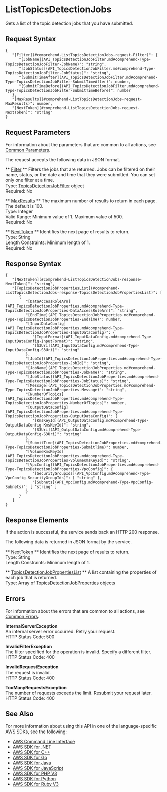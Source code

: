 # ListTopicsDetectionJobs<a name="API_ListTopicsDetectionJobs"></a>

Gets a list of the topic detection jobs that you have submitted\.

## Request Syntax<a name="API_ListTopicsDetectionJobs_RequestSyntax"></a>

```
{
   "[Filter](#comprehend-ListTopicsDetectionJobs-request-Filter)": { 
      "[JobName](API_TopicsDetectionJobFilter.md#comprehend-Type-TopicsDetectionJobFilter-JobName)": "string",
      "[JobStatus](API_TopicsDetectionJobFilter.md#comprehend-Type-TopicsDetectionJobFilter-JobStatus)": "string",
      "[SubmitTimeAfter](API_TopicsDetectionJobFilter.md#comprehend-Type-TopicsDetectionJobFilter-SubmitTimeAfter)": number,
      "[SubmitTimeBefore](API_TopicsDetectionJobFilter.md#comprehend-Type-TopicsDetectionJobFilter-SubmitTimeBefore)": number
   },
   "[MaxResults](#comprehend-ListTopicsDetectionJobs-request-MaxResults)": number,
   "[NextToken](#comprehend-ListTopicsDetectionJobs-request-NextToken)": "string"
}
```

## Request Parameters<a name="API_ListTopicsDetectionJobs_RequestParameters"></a>

For information about the parameters that are common to all actions, see [Common Parameters](CommonParameters.md)\.

The request accepts the following data in JSON format\.

 ** [Filter](#API_ListTopicsDetectionJobs_RequestSyntax) **   <a name="comprehend-ListTopicsDetectionJobs-request-Filter"></a>
Filters the jobs that are returned\. Jobs can be filtered on their name, status, or the date and time that they were submitted\. You can set only one filter at a time\.  
Type: [TopicsDetectionJobFilter](API_TopicsDetectionJobFilter.md) object  
Required: No

 ** [MaxResults](#API_ListTopicsDetectionJobs_RequestSyntax) **   <a name="comprehend-ListTopicsDetectionJobs-request-MaxResults"></a>
The maximum number of results to return in each page\. The default is 100\.  
Type: Integer  
Valid Range: Minimum value of 1\. Maximum value of 500\.  
Required: No

 ** [NextToken](#API_ListTopicsDetectionJobs_RequestSyntax) **   <a name="comprehend-ListTopicsDetectionJobs-request-NextToken"></a>
Identifies the next page of results to return\.  
Type: String  
Length Constraints: Minimum length of 1\.  
Required: No

## Response Syntax<a name="API_ListTopicsDetectionJobs_ResponseSyntax"></a>

```
{
   "[NextToken](#comprehend-ListTopicsDetectionJobs-response-NextToken)": "string",
   "[TopicsDetectionJobPropertiesList](#comprehend-ListTopicsDetectionJobs-response-TopicsDetectionJobPropertiesList)": [ 
      { 
         "[DataAccessRoleArn](API_TopicsDetectionJobProperties.md#comprehend-Type-TopicsDetectionJobProperties-DataAccessRoleArn)": "string",
         "[EndTime](API_TopicsDetectionJobProperties.md#comprehend-Type-TopicsDetectionJobProperties-EndTime)": number,
         "[InputDataConfig](API_TopicsDetectionJobProperties.md#comprehend-Type-TopicsDetectionJobProperties-InputDataConfig)": { 
            "[InputFormat](API_InputDataConfig.md#comprehend-Type-InputDataConfig-InputFormat)": "string",
            "[S3Uri](API_InputDataConfig.md#comprehend-Type-InputDataConfig-S3Uri)": "string"
         },
         "[JobId](API_TopicsDetectionJobProperties.md#comprehend-Type-TopicsDetectionJobProperties-JobId)": "string",
         "[JobName](API_TopicsDetectionJobProperties.md#comprehend-Type-TopicsDetectionJobProperties-JobName)": "string",
         "[JobStatus](API_TopicsDetectionJobProperties.md#comprehend-Type-TopicsDetectionJobProperties-JobStatus)": "string",
         "[Message](API_TopicsDetectionJobProperties.md#comprehend-Type-TopicsDetectionJobProperties-Message)": "string",
         "[NumberOfTopics](API_TopicsDetectionJobProperties.md#comprehend-Type-TopicsDetectionJobProperties-NumberOfTopics)": number,
         "[OutputDataConfig](API_TopicsDetectionJobProperties.md#comprehend-Type-TopicsDetectionJobProperties-OutputDataConfig)": { 
            "[KmsKeyId](API_OutputDataConfig.md#comprehend-Type-OutputDataConfig-KmsKeyId)": "string",
            "[S3Uri](API_OutputDataConfig.md#comprehend-Type-OutputDataConfig-S3Uri)": "string"
         },
         "[SubmitTime](API_TopicsDetectionJobProperties.md#comprehend-Type-TopicsDetectionJobProperties-SubmitTime)": number,
         "[VolumeKmsKeyId](API_TopicsDetectionJobProperties.md#comprehend-Type-TopicsDetectionJobProperties-VolumeKmsKeyId)": "string",
         "[VpcConfig](API_TopicsDetectionJobProperties.md#comprehend-Type-TopicsDetectionJobProperties-VpcConfig)": { 
            "[SecurityGroupIds](API_VpcConfig.md#comprehend-Type-VpcConfig-SecurityGroupIds)": [ "string" ],
            "[Subnets](API_VpcConfig.md#comprehend-Type-VpcConfig-Subnets)": [ "string" ]
         }
      }
   ]
}
```

## Response Elements<a name="API_ListTopicsDetectionJobs_ResponseElements"></a>

If the action is successful, the service sends back an HTTP 200 response\.

The following data is returned in JSON format by the service\.

 ** [NextToken](#API_ListTopicsDetectionJobs_ResponseSyntax) **   <a name="comprehend-ListTopicsDetectionJobs-response-NextToken"></a>
Identifies the next page of results to return\.  
Type: String  
Length Constraints: Minimum length of 1\.

 ** [TopicsDetectionJobPropertiesList](#API_ListTopicsDetectionJobs_ResponseSyntax) **   <a name="comprehend-ListTopicsDetectionJobs-response-TopicsDetectionJobPropertiesList"></a>
A list containing the properties of each job that is returned\.  
Type: Array of [TopicsDetectionJobProperties](API_TopicsDetectionJobProperties.md) objects

## Errors<a name="API_ListTopicsDetectionJobs_Errors"></a>

For information about the errors that are common to all actions, see [Common Errors](CommonErrors.md)\.

 **InternalServerException**   
An internal server error occurred\. Retry your request\.  
HTTP Status Code: 500

 **InvalidFilterException**   
The filter specified for the operation is invalid\. Specify a different filter\.  
HTTP Status Code: 400

 **InvalidRequestException**   
The request is invalid\.  
HTTP Status Code: 400

 **TooManyRequestsException**   
The number of requests exceeds the limit\. Resubmit your request later\.  
HTTP Status Code: 400

## See Also<a name="API_ListTopicsDetectionJobs_SeeAlso"></a>

For more information about using this API in one of the language\-specific AWS SDKs, see the following:
+  [AWS Command Line Interface](https://docs.aws.amazon.com/goto/aws-cli/comprehend-2017-11-27/ListTopicsDetectionJobs) 
+  [AWS SDK for \.NET](https://docs.aws.amazon.com/goto/DotNetSDKV3/comprehend-2017-11-27/ListTopicsDetectionJobs) 
+  [AWS SDK for C\+\+](https://docs.aws.amazon.com/goto/SdkForCpp/comprehend-2017-11-27/ListTopicsDetectionJobs) 
+  [AWS SDK for Go](https://docs.aws.amazon.com/goto/SdkForGoV1/comprehend-2017-11-27/ListTopicsDetectionJobs) 
+  [AWS SDK for Java](https://docs.aws.amazon.com/goto/SdkForJava/comprehend-2017-11-27/ListTopicsDetectionJobs) 
+  [AWS SDK for JavaScript](https://docs.aws.amazon.com/goto/AWSJavaScriptSDK/comprehend-2017-11-27/ListTopicsDetectionJobs) 
+  [AWS SDK for PHP V3](https://docs.aws.amazon.com/goto/SdkForPHPV3/comprehend-2017-11-27/ListTopicsDetectionJobs) 
+  [AWS SDK for Python](https://docs.aws.amazon.com/goto/boto3/comprehend-2017-11-27/ListTopicsDetectionJobs) 
+  [AWS SDK for Ruby V3](https://docs.aws.amazon.com/goto/SdkForRubyV3/comprehend-2017-11-27/ListTopicsDetectionJobs) 